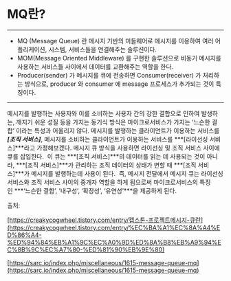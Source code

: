# MQ란?

---

- MQ (Message Queue) 란 메시지 기반의 미들웨어로 메시지를 이용하여 여러 어플리케이션, 시스템, 서비스들을 연결해주는 솔루션이다.
- MOM(Message Oriented Middleware) 를 구현한 솔루션으로 비동기 메시지를 사용하는 서비스들 사이에서 데이터를 교환해주는 역할을 한다.
- Producer(sender) 가 메시지를 큐에 전송하면 Consumer(receiver) 가 처리하는 방식으로, producer 와 consumer 에 message 프로세스가 추가되는 것이 특징이다.

---

메시지를 발행하는 사용자와 이를 소비하는 사용자 간의
강한 결합으로 인하여 발생하는,
깨지기 쉬운 성질 등을 가지는 동기식 방식은
마이크로서비스가 가지는 ‘느슨한 결합’ 이라는 특성과 어울리지 않다.
메시지를 발행하는 클라이언트가 이용하는 서비스를 ***[조직 서비스]***,
메시지를 소비하는 클라이언트가 이용하는 서비스를 ***[라이선싱 서비스]***라고 가정해보겠다.
메시지 큐 방식을 사용하면 라이선싱 및 조직 서비스 사이에 큐를 삽입한다. 
이 큐는 ***[조직 서비스]***의 데이터를 읽는 데 사용되는 것이 아니라, ***[조직 서비스]***가 관리하는 조직 데이터의 상태가 변할 때 ***[조직 서비스]***가 메시지를 발행하는데 사용이 된다. 
즉, 메시지 전달에서 메시지 큐는 라이선싱 서비스와 조직 서비스 사이의 중개자 역할을 하게 됨으로써
마이크로서비스의 특징인 ***‘느슨한 결합’, ‘내구성’, ‘확장성’, ‘유연성’***을 제공하게 된다.

출처:

[https://creakycogwheel.tistory.com/entry/캡스톤-프로젝트메시지-큐란](https://creakycogwheel.tistory.com/entry/%EC%BA%A1%EC%8A%A4%ED%86%A4-%ED%94%84%EB%A1%9C%EC%A0%9D%ED%8A%B8%EB%A9%94%EC%8B%9C%EC%A7%80-%ED%81%90%EB%9E%80)

[https://sarc.io/index.php/miscellaneous/1615-message-queue-mq](https://sarc.io/index.php/miscellaneous/1615-message-queue-mq)
